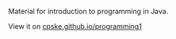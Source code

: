 Material for introduction to programming in Java. 

View it on [cpske.github.io/programming1](https://cpske.github.io/programming1)


